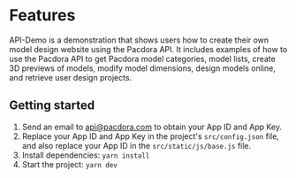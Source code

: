 # Features

API-Demo is a demonstration that shows users how to create their own model design website using the Pacdora API. It includes examples of how to use the Pacdora API to get Pacdora model categories, model lists, create 3D previews of models, modify model dimensions, design models online, and retrieve user design projects.

## Getting started

1. Send an email to api@pacdora.com to obtain your App ID and App Key.
2. Replace your App ID and App Key in the project's `src/config.json` file, and also replace your App ID in the `src/static/js/base.js` file.
3. Install dependencies: `yarn install`
4. Start the project: `yarn dev`
